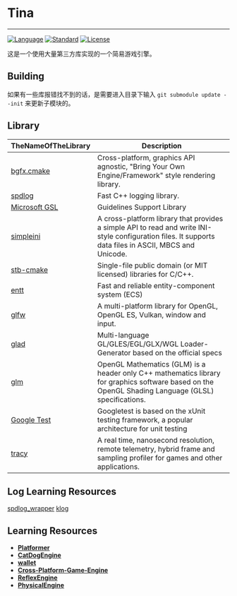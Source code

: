 # Tina
----------
[![Language](https://img.shields.io/badge/language-C++-blue.svg)](https://isocpp.org/)
[![Standard](https://img.shields.io/badge/c%2B%2B-17-blue.svg)](https://en.wikipedia.org/wiki/C%2B%2B#Standardization)
[![License](https://img.shields.io/badge/license-MIT-blue.svg)](https://opensource.org/licenses/MIT)

这是一个使用大量第三方库实现的一个简易游戏引擎。

## Building
如果有一些库报错找不到的话，是需要进入目录下输入 ``` git submodule update --init ``` 来更新子模块的。

## Library

| TheNameOfTheLibrary                                       | Description                                         |
|-----------------------------------------------------------| ---------------------------------------- |
| [bgfx.cmake](https://github.com/bkaradzic/bgfx.cmake.git) |Cross-platform, graphics API agnostic, "Bring Your Own Engine/Framework" style rendering library.         |
| [spdlog](https://github.com/gabime/spdlog.git)            |Fast C++ logging library.      |
| [Microsoft GSL](https://github.com/microsoft/GSL.git)     |Guidelines Support Library         |
| [simpleini](https://github.com/brofield/simpleini)        |A cross-platform library that provides a simple API to read and write INI-style configuration files. It supports data files in ASCII, MBCS and Unicode.|
| [stb-cmake](https://github.com/gracicot/stb-cmake.git)    |Single-file public domain (or MIT licensed) libraries for C/C++.       |
| [entt](https://github.com/skypjack/entt.git)              |Fast and reliable entity-component system (ECS)       |
| [glfw](https://github.com/glfw/glfw.git)                  |A multi-platform library for OpenGL, OpenGL ES, Vulkan, window and input.       |
| [glad](https://github.com/Dav1dde/glad.git) |Multi-language GL/GLES/EGL/GLX/WGL Loader-Generator based on the official specs         |
| [glm](https://github.com/g-truc/glm.git)                  |OpenGL Mathematics (GLM) is a header only C++ mathematics library for graphics software based on the OpenGL Shading Language (GLSL) specifications.        |
| [Google Test](https://github.com/google/googletest.git)   |Googletest is based on the xUnit testing framework, a popular architecture for unit testing         |
| [tracy](https://github.com/wolfpld/tracy.git)             |A real time, nanosecond resolution, remote telemetry, hybrid frame and sampling profiler for games and other applications.         |

## Log Learning Resources

[spdlog_wrapper](https://github.com/gqw/spdlog_wrapper)
[klog](https://github.com/KkemChen/klog)

## Learning Resources

- **[Platformer](https://github.com/Somgonk/Platformer)**
- **[CatDogEngine](https://github.com/CatDogEngine/CatDogEngine)**
- **[wallet](https://github.com/wiimag/wallet)**
- **[Cross-Platform-Game-Engine](https://github.com/ThomasJowett/Cross-Platform-Game-Engine)**
- **[ReflexEngine](https://github.com/dante1130/ReflexEngine)**
- **[PhysicalEngine](https://github.com/Im-Rises/PhysicalEngine)**
